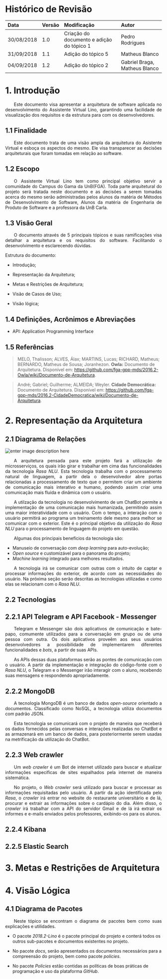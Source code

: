 
# Histórico de Revisão

| Data |Versão|Modificação|Autor|
|:-----|:-----|:----------|:----|
|30/08/2018|1.0|Criação do documento e adição do tópico 1|Pedro Rodrigues|
|31/09/2018|1.1|Adição do tópico 5|Matheus Blanco|
|04/09/2018|1.2|Adição do tópico 2|Gabriel Braga, Matheus Blanco|


# 1. Introdução  

<p  align="justify">  &emsp;&emsp;Este documento visa apresentar a arquitetura de software aplicada no desenvolvimento do Assistente Virtual Lino, garantindo uma facilidade de visualização dos requisitos e da estrutura para com os desenvolvedores.</p>

## 1.1 Finalidade  

<p  align="justify">  &emsp;&emsp;Este documento trata de uma visão ampla da arquitetura do Asistente Virtual e esboça os aspectos do mesmo. Ele visa transparecer as decisões arquiteturais que foram tomadas em relação ao software.</p>

## 1.2 Escopo

<p  align="justify">  &emsp;&emsp;O Assistente Virtual Lino tem como principal objetivo servir a comunidade do Campus do Gama da UnB(FGA). Toda parte arquitetural do projeto será tratada neste documento e as decisões a serem tomadas acerca do mesmo serão administradas pelos alunos da matéria de Métodos de Desenvolvimento de Software, Alunos da matéria de Engenharia de Produto de Software e a professora da UnB Carla.</p>

## 1.3 Visão Geral

<p  align="justify">  &emsp;&emsp;O documento através de 5 principais tópicos e suas ramificações visa detalhar a arquitetura e os requisitos do software. Facilitando o desenvolvimento e esclarecendo dúvidas.</p>

Estrutura do documento:  

* Introdução;

* Representação da Arquitetura;

* Metas e Restrições de Arquitetura;

* Visão de Casos de Uso;

* Visão lógica;  

## 1.4 Definições, Acrônimos e Abreviações

* API: Application Programming Interface

## 1.5 Referências


> MELO, Thalisson; ALVES, Álax; MARTINS, Lucas; RICHARD, Matheus; BERNARDO, Matheus de Sousa; Joranhezon. <b>Owla:</b> Documento de Arquitetura. Disponível em: <https://github.com/fga-gpp-mds/2016.2-Owla/wiki/Documento-de-Arquitetura>.


> André; Gabriel; Guilherme; ALMEIDA; Weyler. <b>Cidade Democrática:</b> Documento de Arquitetura. Disponível em: <https://github.com/fga-gpp-mds/2016.2-CidadeDemocratica/wiki/Documento-de-Arquitetura>.


# 2. Representação da Arquitetura


## 2.1 Diagrama de Relações

![enter image description here](https://lh3.googleusercontent.com/nMYBeLvvaVKwu2c-waT1X-9L6UVI-J-NqWhznjnaZJVtrsP77vP_tuNlgxYyBoGlYrMDokhxp3vF=s2000 "Diagrama de Relações")

<p  align="justify">  &emsp;&emsp;A arquitetura pensada para este projeto fará a utilização de microsserviços, os quais irão girar e trabalhar em cima das funcionalidades da tecnologia <i>Rasa NLU</i>. Esta tecnologia trabalha com o processamento natural de linguagem, a partir dela o desenvolvedor abre portas relacionadas a processamento de texto que o permitem criar um ambiente de comunicação mais interativo e humano, podendo assim criar uma comunicação mais fluida e dinâmica com o usuário.</p>
<p  align="justify">  &emsp;&emsp;A utilzação da tecnologia no desenvolvimento de um ChatBot permite a implementação de uma comunicação mais humanizada, permitindo assim uma maior interatividade com o usuário. Com o tempo, a interação com o usuário permitirá ao programa um treinamento dele mesmo para melhor se comunicar com o exterior. Este é o principal objetivo da utilização do <i>Rasa NLU</i> para o processamento de linguagem do projeto em questão.</p>
<p  align="justify">  &emsp;&emsp;Algumas dos principais benefícios da tecnologia são:</p>
 
*  Manuseio de conversação com <i>deep learning</i> para auto-evolução;
*  <i>Open source</i> e customizável para o panorama do projeto;
*  <i>Machine learning</i> integrado para melhores resultados.

<p  align="justify">  &emsp;&emsp;A tecnologia irá se comunicar com outras com o intuito de captar e processar informações do exterior, de acordo com as necessidades do usuário. Na próxima seção serão descritas as tecnologias utilizadas e como elas se relacionam com o <i>Rasa NLU</i>.</p>

## 2.2 Tecnologias

## 2.2.1 API Telegram e API Facebook - Messenger

<p  align="justify">  &emsp;&emsp;Telegram e Messenger são dois aplicativos de comunicação e  bate-papo, comumente utilizados para a conversação em grupo ou de uma pessoa com outra. Os dois aplicativos proveêm aos seus usuários desenvolvedores a possibilidade de implementarem diferentes funcionalidades e <i>bots</i>, a partir de suas APIs.</p>

<p  align="justify">  &emsp;&emsp;As APIs dessas duas plataformas serão as pontes de comunicação com o usuário. A partir da implementação e integração do código-fonte com o <i>Rasa NLU</i>, o Telegram e o Messenger irão interagir com o aluno, recebendo suas mensagens e respondendo apropriadamente.</p>

## 2.2.2 MongoDB

<p  align="justify">  &emsp;&emsp;A tecnologia MongoDB é um banco de dados <i>open-source</i> orientado a documentos. Classificado como NoSQL, a tecnologia utiliza documentos com padrão JSON.</p>

<p  align="justify">  &emsp;&emsp;Esta tecnologia se comunicará com o projeto de maneira que receberá os dados fornecidos pelas conversas e interações realizadas no ChatBot e as armazenará em um banco de dados, para posteriormente serem usadas na metrificação da utilização do ChatBot.</p>

## 2.2.3 Web crawler

<p  align="justify">  &emsp;&emsp;Um <i>web crawler</i> é um Bot de internet utilizado para buscar e atualizar informações específicas de sites espalhados pela internet de maneira sistemática.</p>

<p  align="justify">  &emsp;&emsp;No projeto, o <i>Web crawler</i> será utilizado para buscar e processar as informações requisitadas pelo usuário. A partir da ação identificada pelo <i>Rasa</i>, o <i>crawler</i> irá entrar no website do restaurante universitário e de lá, procurar e extrair as informações sobre o cardápio do dia. Além disso, o <i>crawler</i> irá trabalhar com a API do servidor Gmail e de lá irá extrair os informes e e-mails enviados pelos professores, exibindo-os para os alunos.</p>

## 2.2.4 Kibana

## 2.2.5 Elastic Search

# 3. Metas e Restrições de Arquitetura

# 4. Visão Lógica

## 4.1 Diagrama de Pacotes

<p  align="justify">  &emsp;&emsp;Neste tópico se encontram o diagrama de pacotes bem como suas explicações e utilidades.</p>

  
* O pacote <i>2018.2-Lino</i> é o pacote principal do projeto e conterá todos os outros sub-pacotes e documentos existentes no projeto.

  
* No pacote <i>docs</i>, serão apresentados os documentos necessários para a compreensão do projeto, bem como pacote <i>policies</i>.

  
* No pacote <i>Policies</i> estão contidas as políticas de boas práticas de programação e uso da plataforma <i>GitHub</i>.
